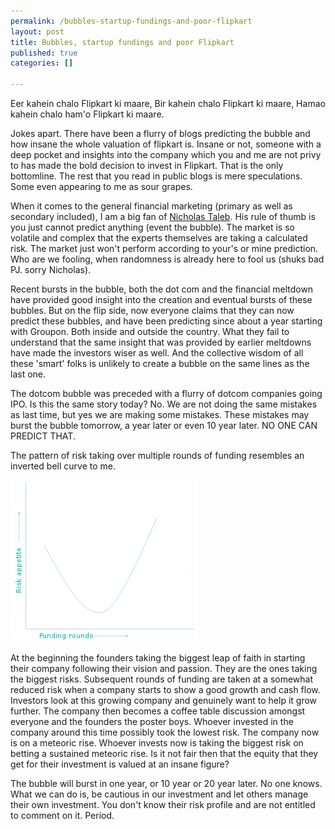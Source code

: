 ```yaml
--- 
permalink: /bubbles-startup-fundings-and-poor-flipkart
layout: post
title: Bubbles, startup fundings and poor Flipkart
published: true
categories: []

---
```

Eer kahein chalo Flipkart ki maare, Bir kahein chalo Flipkart ki maare, Hamao kahein chalo ham'o Flipkart ki maare. 

Jokes apart. There have been a flurry of blogs predicting the bubble and how insane the whole valuation of flipkart is. Insane or not, someone with a deep pocket and insights into the company which you and me are not privy to has made the bold decision to invest in Flipkart. That is the only bottomline. The rest that you read in public blogs is mere speculations. Some even appearing to me as sour grapes.

When it comes to the general financial marketing (primary as well as secondary included), I am a big fan of <a href="http://www.fooledbyrandomness.com/">Nicholas Taleb</a>. His rule of thumb is you just cannot predict anything (event the bubble). The market is so volatile and complex that the experts themselves are taking a calculated risk. The market just won't perform according to your's or mine prediction. Who are we fooling, when randomness is already here to fool us (shuks bad PJ. sorry Nicholas).

Recent bursts in the bubble, both the dot com and the financial meltdown have provided good insight into the creation and eventual bursts of these bubbles. But on the flip side, now everyone claims that they can now predict these bubbles, and have been predicting since about a year starting with Groupon. Both inside and outside the country. What they fail to understand that the same insight that was provided by earlier meltdowns have made the investors wiser as well. And the collective wisdom of all these 'smart' folks is unlikely to create a bubble on the same lines as the last one.

The dotcom bubble was preceded with a flurry of dotcom companies going IPO. Is this the same story today? No. We are not doing the same mistakes as last time, but yes we are making some mistakes. These mistakes may burst the bubble tomorrow, a year later or even 10 year later. NO ONE CAN PREDICT THAT.

The pattern of risk taking over multiple rounds of funding resembles an inverted bell curve to me.

<img src="/images/bell.png" alt="Bubbles, startup fundings and poor Flipkart" />

At the beginning the founders taking the biggest leap of faith in starting their company following their vision and passion. They are the ones taking the biggest risks. Subsequent rounds of funding are taken at a somewhat reduced risk when a company starts to show a good growth and cash flow. Investors look at this growing company and genuinely want to help it grow further. The company then becomes a coffee table discussion amongst everyone and the founders the poster boys. Whoever invested in the company around this time possibly took the lowest risk. The company now is on a meteoric rise. Whoever invests now is taking the biggest risk on betting a sustained meteoric rise. Is it not fair then that the equity that they get for their investment is valued at an insane figure?

The bubble will burst in one year, or 10 year or 20 year later. No one knows. What we can do is, be cautious in our investment and let others manage their own investment. You don't know their risk profile and are not entitled to comment on it. Period.
